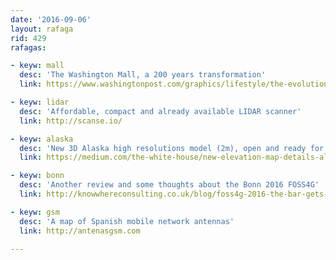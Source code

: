```yaml
---
date: '2016-09-06' 
layout: rafaga
rid: 429
rafagas:

- keyw: mall
  desc: 'The Washington Mall, a 200 years transformation'
  link: https://www.washingtonpost.com/graphics/lifestyle/the-evolution-of-the-national-mall/

- keyw: lidar
  desc: 'Affordable, compact and already available LIDAR scanner'
  link: http://scanse.io/

- keyw: alaska
  desc: 'New 3D Alaska high resolutions model (2m), open and ready for download'
  link: https://medium.com/the-white-house/new-elevation-map-details-alaska-like-never-before-b7a659f02a3a#.6cpoe2oeb

- keyw: bonn
  desc: 'Another review and some thoughts about the Bonn 2016 FOSS4G'
  link: http://knowwhereconsulting.co.uk/blog/foss4g-2016-the-bar-gets-higher-and-higher/

- keyw: gsm
  desc: 'A map of Spanish mobile network antennas'
  link: http://antenasgsm.com

---
```

